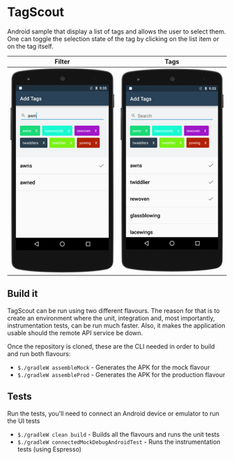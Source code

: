 # TagScout

Android sample that display a list of tags and allows the user to select them. One can toggle the selection state of the tag by clicking on the list item or on the tag itself.

| Filter | Tags |
| ------ | ----- |
| ![filter](https://raw.githubusercontent.com/malmstein/tagscout/master/art/filter.png) | ![tags](https://raw.githubusercontent.com/malmstein/tagscout/master/art/tags.png) |


## Build it

TagScout can be run using two different flavours. The reason for that is to create an environment where the unit, integration and, most importantly, instrumentation tests, can be run much faster.  Also, it makes the application usable should the remote API service be down.

Once the repository is cloned, these are the CLI needed in order to build and run both flavours:

* `$./gradleW assembleMock` - Generates the APK for the mock flavour
* `$./gradleW assembleProd` - Generates the APK for the production flavour

## Tests

Run the tests, you'll need to connect an Android device or emulator to run the UI tests

* `$./gradleW clean build` - Builds all the flavours and runs the unit tests
* `$./gradleW connectedMockDebugAndroidTest` - Runs the instrumentation tests (using Espresso)
